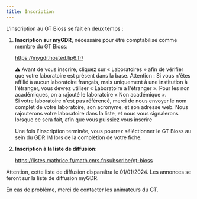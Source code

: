 ```yaml
---
title: Inscription
---
```


L'inscription au GT Bioss se fait en deux temps :

1. **Inscription sur myGDR**, nécessaire pour être comptabilisé comme membre du GT Bioss:

   https://mygdr.hosted.lip6.fr/

   ⚠️ Avant de vous inscrire, cliquez sur  « Laboratoires » afin de vérifier que votre laboratoire est présent dans la base. Attention : Si vous n'êtes affilié à  aucun laboratoire français, mais uniquement à une institution à l'étranger, vous devrez utiliser « Laboratoire à l'étranger ».   Pour les non académiques, on a rajouté le laboratoire « Non académique ».\
   Si votre laboratoire n'est pas référencé, merci de nous envoyer le nom complet de votre laboratoire, son acronyme, et son adresse web. Nous rajouterons votre laboratoire dans la liste, et nous vous signalerons lorsque ce sera fait, afin que vous puissiez vous inscrire

   Une fois l'inscription terminée, vous pourrez séléctionner le GT Bioss au sein du GDR IM lors de la complétion de votre fiche.

2. **Inscription à la liste de diffusion**:

   https://listes.mathrice.fr/math.cnrs.fr/subscribe/gt-bioss

Attention, cette liste de diffusion disparaîtra le 01/01/2024. Les annonces se feront sur la liste de diffusion myGDR.

En cas de problème, merci de contacter les animateurs du GT.
